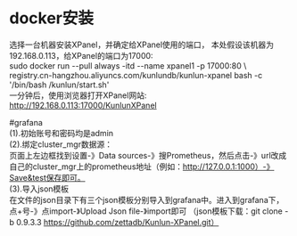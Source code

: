 # docker安装  
选择一台机器安装XPanel，并确定给XPanel使用的端口， 本处假设该机器为192.168.0.113，给XPanel的端口为17000:  
sudo docker run --pull always -itd --name xpanel1 -p 17000:80 \  
  registry.cn-hangzhou.aliyuncs.com/kunlundb/kunlun-xpanel bash -c '/bin/bash /kunlun/start.sh'  
一分钟后，使用浏览器打开XPanel网站: ​http://192.168.0.113:17000/KunlunXPanel  

#grafana  
(1).初始账号和密码均是admin    
(2).绑定cluster_mgr数据源：  
页面上左边框找到设置-》Data sources-》搜Prometheus，然后点击-》url改成自己的cluster_mgr上的prometheus地址（例如：http://127.0.0.1:1000）-》Save&test保存即可。    
(3).导入json模板  
在文件的json目录下有三个json模板分别导入到grafana中。进入到grafana下，点+号-》点import-》Upload Json file-》import即可 
（json模板下载：git clone -b 0.9.3.3 https://github.com/zettadb/Kunlun-XPanel.git）
